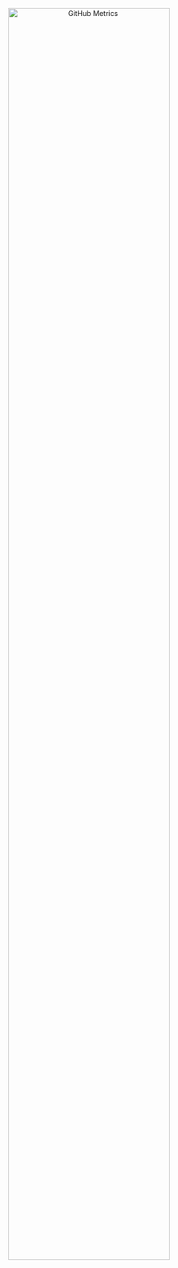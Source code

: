 <p align="center">
  <img src="https://raw.githubusercontent.com/AntnheD/AntnheD/main/metrics.svg" alt="GitHub Metrics" width="80%">
</p>
<p></p>
